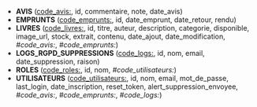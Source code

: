 <!-- Generated by Mocodo 4.3.2 -->

- **AVIS** (<u>code_avis:</u>, id, commentaire, note, date_avis)
- **EMPRUNTS** (<u>code_emprunts:</u>, id, date_emprunt, date_retour, rendu)
- **LIVRES** (<u>code_livres:</u>, id, titre, auteur, description, categorie, disponible, image_url, stock, extrait, contenu, date_ajout, date_modification, _#code_avis:_, _#code_emprunts:_)
- **LOGS_RGPD_SUPPRESSIONS** (<u>code_logs:</u>, id, nom, email, date_suppression, raison)
- **ROLES** (<u>code_roles:</u>, id, nom, _#code_utilisateurs:_)
- **UTILISATEURS** (<u>code_utilisateurs:</u>, id, nom, email, mot_de_passe, last_login, date_inscription, reset_token, alert_suppression_envoyee, _#code_avis:_, _#code_emprunts:_, _#code_logs:_)
